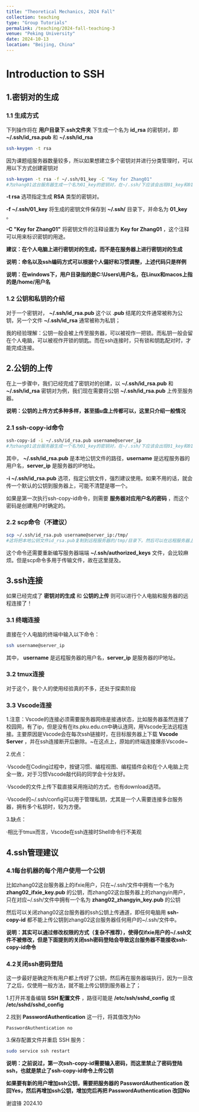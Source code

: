 ```yaml
---
title: "Theoretical Mechanics, 2024 Fall"
collection: teaching
type: "Group Tutorials"
permalink: /teaching/2024-fall-teaching-3
venue: "Peking University"
date: 2024-10-13
location: "Beijing, China"
---
```

# Introduction to SSH

## 1.密钥对的生成

### 1.1 生成方式

下列操作将在 **用户目录下.ssh文件夹** 下生成一个名为 **id_rsa** 的密钥对，即 **~/.ssh/id_rsa.pub** 和 **~/.ssh/id_rsa**

```bash
ssh-keygen -t rsa 
```

因为课题组服务器数量较多，所以如果想建立多个密钥对并进行分类管理时，可以用以下方式创建密钥对

```bash
ssh-keygen -t rsa -f ~/.ssh/01_key -C "Key for Zhang01"
#为zhang01这台服务器生成一个名为01_key的密钥对，在~/.ssh/下应该会出现01_key和01_key.pub
```

**-t rsa** 选项指定生成 **RSA** 类型的密钥对。

**-f ~/.ssh/01_key** 将生成的密钥文件保存到 **~/.ssh/** 目录下，并命名为 **01_key** 。

**-C "Key for Zhang01"** 将密钥文件的注释设置为 **Key for Zhang01** ，这个注释可以用来标识密钥的用途。

**建议：在个人电脑上进行密钥对的生成，而不是在服务器上进行密钥对的生成**

**说明：命名以及ssh编码方式可以根据个人偏好和习惯调整，上述代码只是样例**

**说明：在windows下，用户目录指的是C:\Users\用户名，在Linux和macos上指的是/home/用户名**

### 1.2 公钥和私钥的介绍

对于一个密钥对， **~/.ssh/id_rsa.pub** 这个以 **.pub** 结尾的文件通常被称为公钥，另一个文件 **~/.ssh/id_rsa** 通常被称为私钥；

我的经验理解：公钥一般会被上传至服务器，可以被视作一把锁。而私钥一般会留在个人电脑，可以被视作开锁的钥匙。而在ssh连接时，只有锁和钥匙配对时，才能完成连接。

## 2.公钥的上传

在上一步骤中，我们已经完成了密钥对的创建，以 **~/.ssh/id_rsa.pub** 和 **~/.ssh/id_rsa** 密钥对为例，我们现在需要将公钥 **~/.ssh/id_rsa.pub** 上传至服务器。

**说明：公钥的上传方式多种多样，甚至插u盘上传都可以，这里只介绍一般情况**

### 2.1 ssh-copy-id命令

```bash
ssh-copy-id -i ~/.ssh/id_rsa.pub username@server_ip
#为zhang01这台服务器生成一个名为01_key的密钥对，在~/.ssh/下应该会出现01_key和01_key.pub
```

其中， **~/.ssh/id_rsa.pub** 是本地公钥文件的路径，**username** 是远程服务器的用户名，**server_ip** 是服务器的IP地址。

**-i ~/.ssh/id_rsa.pub** 选项，指定公钥文件，强烈建议使用。如果不用的话，就会传一个默认的公钥到服务器上，可能不清楚是哪一个。


如果是第一次执行ssh-copy-id命令，则需要 **服务器对应用户名的密码** ，而这个密码是创建用户时确定的。

### 2.2 scp命令（不建议）

```bash
scp ~/.ssh/id_rsa.pub username@server_ip:/tmp/
#这将把本地公钥文件id_rsa.pub复制到远程服务器的/tmp/目录下。然后可以在远程服务器上使用适当的命令将其移动到正确的位置。
```

这个命令还需要重新编写服务器端端 **~/.ssh/authorized_keys** 文件，会比较麻烦。但是scp命令多用于传输文件，故在这里提及。

## 3.ssh连接

如果已经完成了 **密钥对的生成** 和 **公钥的上传** 则可以进行个人电脑和服务器的远程连接了！

### 3.1 终端连接

直接在个人电脑的终端中输入以下命令：

```bash
ssh username@server_ip
```

其中， **username** 是远程服务器的用户名，**server_ip** 是服务器的IP地址。

### 3.2 tmux连接

对于这个，我个人的使用经验真的不多，还处于探索阶段

### 3.3 Vscode连接

1.注意：Vscode的连接必须需要服务器网络是接通状态，比如服务器虽然连接了校园网，有了ip，但是没有在its.pku.edu.cn中确认连网，用Vscode无法远程连接。主要原因是Vscode会在每次ssh链接时，在目标服务器上下载 **Vscode Server** ，并在ssh连接断开后删除。~在这点上，原始的终端连接爆杀Vscode~ 

2.优点：

·Vscode在Coding过程中，按键习惯、编程视图、编程插件会和在个人电脑上完全一致，对于习惯Vscode敲代码的同学会十分友好。

·Vscode的文件上传下载直接采用拖动的方式，也有download选项。

·Vscode的~/.ssh/config可以用于管理私钥，尤其是一个人需要连接多台服务器，拥有多个私钥时，较为方便。

3.缺点：

·相比于tmux而言，Vscode在ssh连接时Shell命令行不美观

## 4.ssh管理建议

### 4.1每台机器的每个用户使用一个公钥

比如zhang02这台服务器上的ifxie用户，只在~/.ssh/文件中拥有一个名为 **zhang02_ifxie_key.pub** 的公钥，而zhang02这台服务器上的zhangyin用户，只在对应~/.ssh/文件中拥有一个名为 **zhang02_zhangyin_key.pub** 的公钥

然后可以关闭zhang02这台服务器的ssh公钥上传通道，即任何电脑用 **ssh-copy-id** 都不能上传公钥到zhang02这台服务器任何用户的~/.ssh/文件中。

**说明：其实可以通过修改权限的方式（复杂不推荐），使得仅ifxie用户的~/.ssh文件不被修改，但是下面提到的关闭ssh密码登陆会导致这台服务器不能接收ssh-copy-id命令**


### 4.2关闭ssh密码登陆

这一步最好是确定所有用户都上传好了公钥，然后再在服务器端执行，因为一旦改了之后，仅使用一般方法，就不能上传公钥到服务器上了；

1.打开并准备编辑 **SSH 配置文件** ，路径可能是 **/etc/ssh/sshd_config** 或 **/etc/sshd/sshd_config**

2.找到 **PasswordAuthentication** 这一行，将其值改为No

```plaintext
PasswordAuthentication no
```

3.保存配置文件并重启 SSH 服务：

```bash
sudo service ssh restart
```

**说明：之前说过，第一次ssh-copy-id需要输入密码，而这里禁止了密码登陆ssh，也就是禁止了ssh-copy-id命令上传公钥**

**如果要有新的用户增加ssh公钥，需要把服务器的 PasswordAuthentication 改回Yes，然后再增加ssh公钥，增加完后再把 PasswordAuthentication 改回No**

谢谊锋 2024.10
